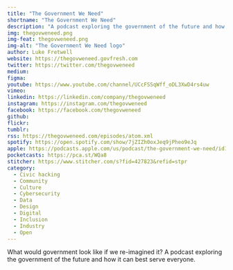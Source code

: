 ```yaml
---
title: "The Government We Need"
shortname: "The Government We Need"
description: "A podcast exploring the government of the future and how it can best serve everyone."
img: thegovweneed.png
img-feat: thegovweneed.png
img-alt: "The Government We Need logo"
author: Luke Fretwell
website: https://thegovweneed.govfresh.com
twitter: https://twitter.com/thegovweneed
medium: 
figma: 
youtube: https://www.youtube.com/channel/UCcFSSqWff_oDL3XwD4rs4uw
vimeo: 
linkedin: https://linkedin.com/company/thegovweneed
instagram: https://instagram.com/thegovweneed
facebook: https://facebook.com/thegovweneed
github: 
flickr: 
tumblr: 
rss: https://thegovweneed.com/episodes/atom.xml
spotify: https://open.spotify.com/show/7jZIZh0oxJeq9jPheo9eJq
apple: https://podcasts.apple.com/us/podcast/the-government-we-need/id1468169431
pocketcasts: https://pca.st/WQa8
stitcher: https://www.stitcher.com/s?fid=427823&refid=stpr
category:
  - Civic hacking
  - Community
  - Culture
  - Cybersecurity
  - Data
  - Design
  - Digital
  - Inclusion
  - Industry
  - Open
---
```


What would government look like if we re-imagined it? A podcast exploring the government of the future and how it can best serve everyone.